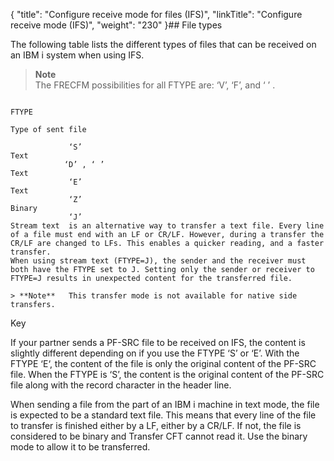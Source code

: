 {
    "title": "Configure receive mode for files (IFS)",
    "linkTitle": "Configure receive mode (IFS)",
    "weight": "230"
}## File types

The following table lists the different types of files that can be received on an IBM i system when using IFS.

> **Note**  
> The FRECFM possibilities for all FTYPE are: ‘V’, ‘F’, and ‘ ’ .

```

FTYPE

Type of sent file

             ‘S’
Text  
            ‘D’ , ‘ ’
Text
             ‘E’
Text
             ‘Z’
Binary
             ‘J’
Stream text  is an alternative way to transfer a text file. Every line of a file must end with an LF or CR/LF. However, during a transfer the CR/LF are changed to LFs. This enables a quicker reading, and a faster transfer.
When using stream text (FTYPE=J), the sender and the receiver must both have the FTYPE set to J. Setting only the sender or receiver to FTYPE=J results in unexpected content for the transferred file.

> **Note**   This transfer mode is not available for native side transfers.

```

Key

If your partner sends a PF-SRC file to be received on IFS, the content is slightly different depending on if you use the FTYPE ‘S’ or ‘E’. With the FTYPE ‘E‘, the content of the file is only the original content of the PF-SRC file.  When the FTYPE is ‘S’, the content is the original content of the PF-SRC file along with the record character in the header line.

When sending a file from the part of an IBM i machine in text mode, the file is expected to be a standard text file. This means that every line of the file to transfer is finished either by a LF, either by a CR/LF. If not, the file is considered to be binary and Transfer CFT cannot  read it. Use the binary mode to allow it to be transferred.
